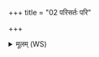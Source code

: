 +++
title = "02 परिसर्तः परि"

+++
<details><summary>मूलम् (WS)</summary>

परिसर्तः परि धावाकर्तः पुनरा कृधि  
अथो म इन्द्रश्चाग्निश्चामुमा नयतादिह ॥॥ २ ॥  
एकार्क एककामाय यस्मै कामाय खायसे ।  
तेन मे विश्वधावीर्यामुमा नयतादिह ॥ ३ ॥
</details>
